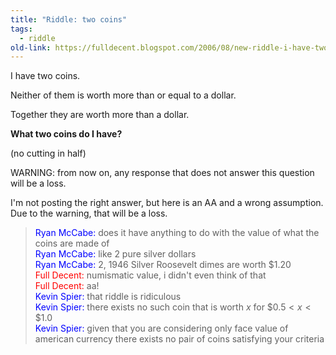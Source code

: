 ```yaml
---
title: "Riddle: two coins"
tags: 
  - riddle
old-link: https://fulldecent.blogspot.com/2006/08/new-riddle-i-have-two-coins.html
---
```


I have two coins.

Neither of them is worth more than or equal to a dollar.

Together they are worth more than a dollar.

<b>What two coins do I have?</b>

(no cutting in half)

WARNING: from now on, any response that does not answer this question will be a loss.

I'm not posting the right answer, but here is an AA and a wrong assumption. Due to the warning, that will be a loss.

> <span style="color:blue">Ryan McCabe:</span> does it have anything to do with the value of what the coins are made of<br>
> <span style="color:blue">Ryan McCabe:</span> like 2 pure silver dollars<br>
> <span style="color:blue">Ryan McCabe:</span> 2, 1946 Silver Roosevelt dimes are worth \$1.20<br>
> <span style="color:red">Full Decent:</span> numismatic value, i didn't even think of that<br>
> <span style="color:red">Full Decent:</span> aa!<br>
> <span style="color:blue">Kevin Spier:</span> that riddle is ridiculous<br>
> <span style="color:blue">Kevin Spier:</span> there exists no such coin that is worth $x$ for $\$0.5 < x < \$1.0$<br>
> <span style="color:blue">Kevin Spier:</span> given that you are considering only face value of american currency there exists no pair of coins satisfying your criteria<br>
